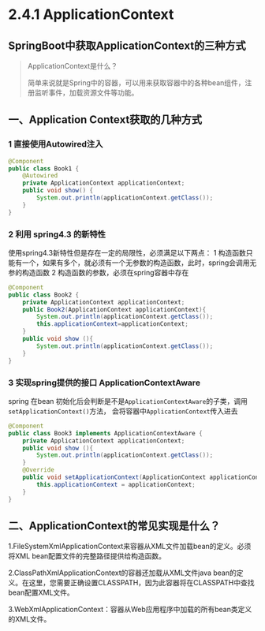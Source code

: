 # 2.4.1 ApplicationContext

## SpringBoot中获取ApplicationContext的三种方式

> ApplicationContext是什么？
>
> 简单来说就是Spring中的容器，可以用来获取容器中的各种bean组件，注册监听事件，加载资源文件等功能。

## 一、Application Context获取的几种方式

### 1 直接使用Autowired注入

```java
@Component
public class Book1 {
    @Autowired
    private ApplicationContext applicationContext;
    public void show() {
        System.out.println(applicationContext.getClass());
    }
}
```

### 2 利用 spring4.3 的新特性

使用spring4.3新特性但是存在一定的局限性，必须满足以下两点：
1 构造函数只能有一个，如果有多个，就必须有一个无参数的构造函数，此时，spring会调用无参的构造函数
2 构造函数的参数，必须在spring容器中存在

```java
@Component
public class Book2 {
    private ApplicationContext applicationContext;
    public Book2(ApplicationContext applicationContext){
        System.out.println(applicationContext.getClass());
        this.applicationContext=applicationContext;
    }
    public void show (){
        System.out.println(applicationContext.getClass());
    }
}
```

### 3 实现spring提供的接口 ApplicationContextAware

spring 在bean 初始化后会判断是不是`ApplicationContextAware`的子类，调用`setApplicationContext()`方法， 会将容器中`ApplicationContext`传入进去

```java
@Component
public class Book3 implements ApplicationContextAware {
    private ApplicationContext applicationContext;
    public void show (){
        System.out.println(applicationContext.getClass());
    }
    @Override
    public void setApplicationContext(ApplicationContext applicationContext) throws BeansException {
        this.applicationContext = applicationContext;
    }
}
```



## 二、ApplicationContext的常见实现是什么？

1.FileSystemXmlApplicationContext来容器从XML文件加载bean的定义。必须将XML bean配置文件的完整路径提供给构造函数。

2.ClassPathXmlApplicationContext的容器还加载从XML文件java bean的定义。在这里，您需要正确设置CLASSPATH，因为此容器将在CLASSPATH中查找bean配置XML文件。

3.WebXmlApplicationContext：容器从Web应用程序中加载的所有bean类定义的XML文件。




